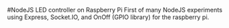#NodeJS LED controller on Raspberry Pi
First of many NodeJS experiments using Express, Socket.IO, and OnOff (GPIO library) for the raspberry pi.

